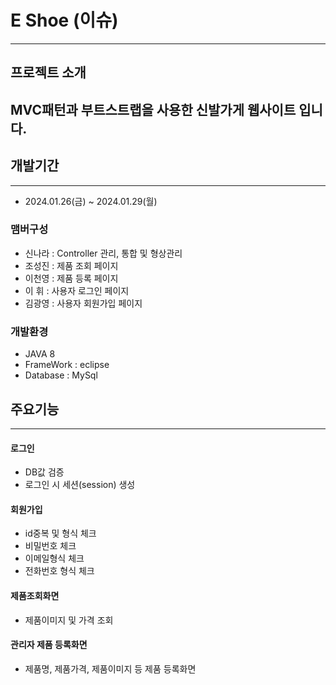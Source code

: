 # E Shoe (이슈)

----


## 프로젝트 소개 
 MVC패턴과 부트스트랩을 사용한 신발가게 웹사이트 입니다.
----

 ## 개발기간
 ---
 * 2024.01.26(금) ~ 2024.01.29(월)


 ### 맴버구성 
 *  신나라 : Controller 관리, 통합 및 형상관리
 *  조성진 : 제품 조회 페이지
 *  이천영 : 제품 등록 페이지
 *  이 휘 : 사용자 로그인 페이지
 *  김광영 : 사용자 회원가입 페이지

 
 ### 개발환경
 * JAVA 8
 * FrameWork : eclipse
 * Database : MySql



## 주요기능
---
#### 로그인 
- DB값 검증
- 로그인 시 세션(session) 생성

#### 회원가입 
- id중복 및 형식 체크
- 비밀번호 체크
- 이메일형식 체크
- 전화번호 형식 체크

#### 제품조회화면
- 제품이미지 및 가격 조회

#### 관리자 제품 등록화면
- 제품명, 제품가격, 제품이미지 등 제품 등록화면

 







